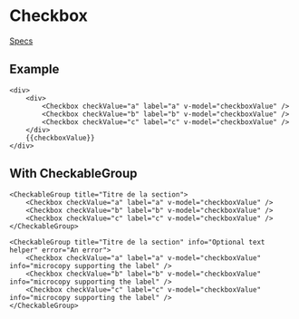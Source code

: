 # Checkbox
[Specs](https://www.sketch.com/s/6034ddd9-a0d3-4844-adda-bd4c821f24b1/a/aK34ez)

## Example

<CheckboxExample />

```
<div>
    <div>
        <Checkbox checkValue="a" label="a" v-model="checkboxValue" />
        <Checkbox checkValue="b" label="b" v-model="checkboxValue" />
        <Checkbox checkValue="c" label="c" v-model="checkboxValue" />
    </div>
    {{checkboxValue}}
</div>
```

## With CheckableGroup

<CheckboxGroupExample />

```
<CheckableGroup title="Titre de la section">
    <Checkbox checkValue="a" label="a" v-model="checkboxValue" />
    <Checkbox checkValue="b" label="b" v-model="checkboxValue" />
    <Checkbox checkValue="c" label="c" v-model="checkboxValue" />
</CheckableGroup>

<CheckableGroup title="Titre de la section" info="Optional text helper" error="An error">
    <Checkbox checkValue="a" label="a" v-model="checkboxValue" info="microcopy supporting the label" />
    <Checkbox checkValue="b" label="b" v-model="checkboxValue" info="microcopy supporting the label" />
    <Checkbox checkValue="c" label="c" v-model="checkboxValue" info="microcopy supporting the label" />
</CheckableGroup>
```
